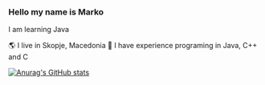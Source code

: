 ### Hello my name is Marko
I am learning Java


🌎 I live in Skopje, Macedonia
📕 I have experience programing in Java, C++ and C



[![Anurag's GitHub stats](https://github-readme-stats.vercel.app/api?username=sm791600)](https://github.com/anuraghazra/github-readme-stats)
<!--
**sm791600/sm791600** is a ✨ _special_ ✨ repository because its `README.md` (this file) appears on your GitHub profile.

Here are some ideas to get you started:

- 🔭 I’m currently working on ...
- 🌱 I’m currently learning ...
- 👯 I’m looking to collaborate on ...
- 🤔 I’m looking for help with ...
- 💬 Ask me about ...
- 📫 How to reach me: ...
- 😄 Pronouns: ...
- ⚡ Fun fact: ...
-->
